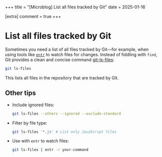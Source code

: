 +++
title = "[Microblog] List all files tracked by Git"
date = 2025-01-16

[extra]
comment = true
+++

# List all files tracked by Git

Sometimes you need a list of all files tracked by Git—for example, when using tools like [`entr`](http://eradman.com/entrproject/) to watch files for changes. Instead of fiddling with `find`, Git provides a clean and concise command [git-ls-files](https://git-scm.com/docs/git-ls-files):

```bash
git ls-files
```

This lists all files in the repository that are tracked by Git.

## Other tips

- Include ignored files:

    ```bash
    git ls-files --others --ignored --exclude-standard
    ```

- Filter by file type:

    ```bash
    git ls-files '*.js' # List only JavaScript files
    ```

- Use with `entr` to watch files:
    ```bash
    git ls-files | entr -r your-command
    ```
